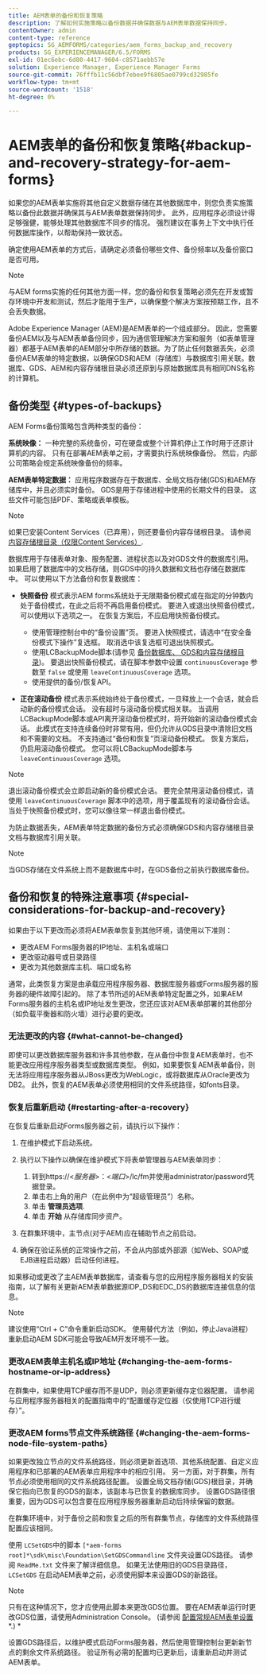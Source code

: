 ```yaml
---
title: AEM表单的备份和恢复策略
description: 了解如何实施策略以备份数据并确保数据与AEM表单数据保持同步。
contentOwner: admin
content-type: reference
geptopics: SG_AEMFORMS/categories/aem_forms_backup_and_recovery
products: SG_EXPERIENCEMANAGER/6.5/FORMS
exl-id: 01ec6ebc-6d80-4417-9604-c8571aebb57e
solution: Experience Manager, Experience Manager Forms
source-git-commit: 76fffb11c56dbf7ebee9f6805ae0799cd32985fe
workflow-type: tm+mt
source-wordcount: '1518'
ht-degree: 0%

---
```


# AEM表单的备份和恢复策略{#backup-and-recovery-strategy-for-aem-forms}

如果您的AEM表单实施将其他自定义数据存储在其他数据库中，则您负责实施策略以备份此数据并确保其与AEM表单数据保持同步。 此外，应用程序必须设计得足够强健，能够处理其他数据库不同步的情况。 强烈建议在事务上下文中执行任何数据库操作，以帮助保持一致状态。

确定使用AEM表单的方式后，请确定必须备份哪些文件、备份频率以及备份窗口是否可用。

>[!NOTE]
>
>与AEM forms实施的任何其他方面一样，您的备份和恢复策略必须先在开发或暂存环境中开发和测试，然后才能用于生产，以确保整个解决方案按预期工作，且不会丢失数据。

Adobe Experience Manager (AEM)是AEM表单的一个组成部分。 因此，您需要备份AEM以及与AEM表单备份同步，因为通信管理解决方案和服务（如表单管理器）都基于AEM表单的AEM部分中所存储的数据。为了防止任何数据丢失，必须备份AEM表单的特定数据，以确保GDS和AEM（存储库）与数据库引用关联。数据库、GDS、AEM和内容存储根目录必须还原到与原始数据库具有相同DNS名称的计算机。

## 备份类型 {#types-of-backups}

AEM Forms备份策略包含两种类型的备份：

**系统映像：** 一种完整的系统备份，可在硬盘或整个计算机停止工作时用于还原计算机的内容。 只有在部署AEM表单之前，才需要执行系统映像备份。 然后，内部公司策略会规定系统映像备份的频率。

**AEM表单特定数据：** 应用程序数据存在于数据库、全局文档存储(GDS)和AEM存储库中，并且必须实时备份。 GDS是用于存储进程中使用的长期文件的目录。 这些文件可能包括PDF、策略或表单模板。

>[!NOTE]
>
>如果已安装Content Services（已弃用），则还要备份内容存储根目录。 请参阅 [内容存储根目录（仅限Content Services）](/help/forms/using/admin-help/files-back-recover.md#content-storage-root-directory-content-services-only).

数据库用于存储表单对象、服务配置、进程状态以及对GDS文件的数据库引用。 如果启用了数据库中的文档存储，则GDS中的持久数据和文档也存储在数据库中。 可以使用以下方法备份和恢复数据库：

* **快照备份** 模式表示AEM forms系统处于无限期备份模式或在指定的分钟数内处于备份模式，在此之后将不再启用备份模式。 要进入或退出快照备份模式，可以使用以下选项之一。 在恢复方案后，不应启用快照备份模式。

   * 使用管理控制台中的“备份设置”页。 要进入快照模式，请选中“在安全备份模式下操作”复选框。 取消选中该复选框可退出快照模式。
   * 使用LCBackupMode脚本(请参见 [备份数据库、 GDS和内容存储根目录](/help/forms/using/admin-help/backing-aem-forms-data.md#back-up-the-database-gds-aem-repository-and-content-storage-root-directories))。 要退出快照备份模式，请在脚本参数中设置 `continuousCoverage` 参数至 `false` 或使用 `leaveContinuousCoverage` 选项。
   * 使用提供的备份/恢复API。 <!-- Fix broken link(see AEM forms API Reference section on AEM Forms Help and Tutorials page).-->

* **正在滚动备份** 模式表示系统始终处于备份模式，一旦释放上一个会话，就会启动新的备份模式会话。 没有超时与滚动备份模式相关联。 当调用LCBackupMode脚本或API离开滚动备份模式时，将开始新的滚动备份模式会话。 此模式在支持连续备份时非常有用，但仍允许从GDS目录中清除旧文档和不需要的文档。 不支持通过“备份和恢复”页滚动备份模式。 恢复方案后，仍启用滚动备份模式。 您可以将LCBackupMode脚本与 `leaveContinuousCoverage` 选项。

>[!NOTE]
>
>退出滚动备份模式会立即启动新的备份模式会话。 要完全禁用滚动备份模式，请使用 `leaveContinuousCoverage` 脚本中的选项，用于覆盖现有的滚动备份会话。 当处于快照备份模式时，您可以像往常一样退出备份模式。

为防止数据丢失，AEM表单特定数据的备份方式必须确保GDS和内容存储根目录文档与数据库引用关联。

>[!NOTE]
>
>当GDS存储在文件系统上而不是数据库中时，在GDS备份之前执行数据库备份。

## 备份和恢复的特殊注意事项 {#special-considerations-for-backup-and-recovery}

如果由于以下更改而必须将AEM表单恢复到其他环境，请使用以下准则：

* 更改AEM Forms服务器的IP地址、主机名或端口
* 更改驱动器号或目录路径
* 更改为其他数据库主机、端口或名称

通常，此类恢复方案是由承载应用程序服务器、数据库服务器或Forms服务器的服务器的硬件故障引起的。 除了本节所述的AEM表单特定配置之外，如果AEM Forms服务器的主机名或IP地址发生更改，您还应该对AEM表单部署的其他部分（如负载平衡器和防火墙）进行必要的更改。

### 无法更改的内容 {#what-cannot-be-changed}

即使可以更改数据库服务器和许多其他参数，在从备份中恢复AEM表单时，也不能更改应用程序服务器类型或数据库类型。 例如，如果要恢复AEM表单备份，则无法将应用程序服务器从JBoss更改为WebLogic，或将数据库从Oracle更改为DB2。 此外，恢复的AEM表单必须使用相同的文件系统路径，如fonts目录。

### 恢复后重新启动 {#restarting-after-a-recovery}

在恢复后重新启动Forms服务器之前，请执行以下操作：

1. 在维护模式下启动系统。
1. 执行以下操作以确保在维护模式下将表单管理器与AEM表单同步：

   1. 转到https://&lt;*服务器*>：&lt;*端口*>/lc/fm并使用administrator/password凭据登录。
   1. 单击右上角的用户（在此例中为“超级管理员”）名称。
   1. 单击 **管理员选项**.
   1. 单击 **开始** 从存储库同步资产。

1. 在群集环境中，主节点(对于AEM)应在辅助节点之前启动。
1. 确保在验证系统的正常操作之前，不会从内部或外部源（如Web、SOAP或EJB进程启动器）启动任何进程。

如果移动或更改了主AEM表单数据库，请查看与您的应用程序服务器相关的安装指南，以了解有关更新AEM表单数据源IDP_DS和EDC_DS的数据库连接信息的信息。

>[!NOTE]
> 
> 建议使用“Ctrl + C”命令重新启动SDK。 使用替代方法（例如，停止Java进程）重新启动AEM SDK可能会导致AEM开发环境不一致。

### 更改AEM表单主机名或IP地址 {#changing-the-aem-forms-hostname-or-ip-address}

在群集中，如果使用TCP缓存而不是UDP，则必须更新缓存定位器配置。 请参阅与应用程序服务器相关的配置指南中的“配置缓存定位器（仅使用TCP进行缓存）”。

### 更改AEM forms节点文件系统路径 {#changing-the-aem-forms-node-file-system-paths}

如果更改独立节点的文件系统路径，则必须更新首选项、其他系统配置、自定义应用程序和已部署的AEM表单应用程序中的相应引用。 另一方面，对于群集，所有节点必须使用相同的文件系统路径配置。 设置全局文档存储(GDS)根目录，并确保它指向已恢复的GDS的副本，该副本与已恢复的数据库同步。 设置GDS路径很重要，因为GDS可以包含要在应用程序服务器重新启动后持续保留的数据。

在群集环境中，对于备份之前和恢复之后的所有群集节点，存储库的文件系统路径配置应该相同。

使用 `LCSetGDS`中的脚本 `[*aem-forms root]*\sdk\misc\Foundation\SetGDSCommandline` 文件夹设置GDS路径。 请参阅 `ReadMe.txt` 文件来了解详细信息。 如果无法使用旧的GDS目录路径， `LCSetGDS` 在启动AEM表单之前，必须使用脚本来设置GDS的新路径。

>[!NOTE]
>
>只有在这种情况下，您才应使用此脚本来更改GDS位置。 要在AEM表单运行时更改GDS位置，请使用Administration Console。 (请参阅 [配置常规AEM表单设置](/help/forms/using/admin-help/configure-general-aem-forms-settings.md#configure-general-aem-forms-settings)*.) *

设置GDS路径后，以维护模式启动Forms服务器，然后使用管理控制台更新新节点的剩余文件系统路径。 验证所有必需的配置均已更新后，请重新启动并测试AEM表单。
